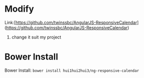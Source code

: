 # Modify
Link:[https://github.com/twinssbc/AngularJS-ResponsiveCalendar]
(https://github.com/twinssbc/AngularJS-ResponsiveCalendar)

1. change it suit my project

# Bower Install

Bower Install: `bower install hui1hui2hui3/ng-responsive-calendar`
